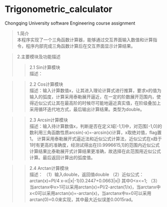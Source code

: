 # Trigonometric_calculator
Chongqing University software Engineering course assignment
>1.简介  
    本程序实现了一个三角函数计算器，能够通过交互界面输入数值和计算指令，程序内部完成三角函数计算后在交互界面显示计算结果。  

>2.主要模块及功能描述  
>>2.1 Sin计算模块  
    描述：

>>2.2 Cos计算模块  
    描述：输入计算数值x，让其进入理论计算式进行推算，要求x的值为输入的弧度，计算采用泰勒展开逼近，在一定的阶数展开范围内，使得近似公式让其在最高阶的时候尽可能地逼近真实值，在阶级叠加上采用循环迭代地方式，最后输出计算结果。类型为double。

>>2.3 Arcsin计算模块  
    描述：输入待计算数值x，判断是否在定义域[-1,1]中，对范围[-1,0]的数利用三角函数性质arcsin(-x)=-arcsin(x)计算，x取绝对值，flag置1。
计算采用泰勒展开式逼近法和近似公式计算法，近似公式在x趋于1时有更高的准确度，经测试得出在[0.9996615,1]的范围内近似公式计算结果比泰勒展开式计算结果更准确，故选择在此范围用近似公式计算。最后返回计算出的弧度值。

>>2.4 Arctan计算模块  
    描述：
    （1）输入double，返回值double
    （2）近似公式：arctan⁡(x)=PI/4 x-x(|x|-1)(0.2447+0.0663|x|) 其中0<x<=1;
    （3）当arctanx中x>1可以采用arctan⁡(x)=PI/2-arctan⁡(1/x)，当arctanx中x<0可以采用arctan⁡(x)=-arctan⁡(x)，当arctanx中x=0可以采用arctan⁡(0)=0.0来实现，其中最大近似误差0.0015rad。
